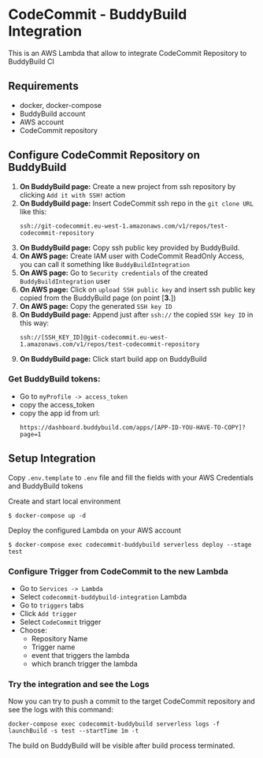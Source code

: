 # CodeCommit - BuddyBuild Integration
This is an AWS Lambda that allow to integrate CodeCommit Repository to BuddyBuild CI

## Requirements

- docker, docker-compose
- BuddyBuild account
- AWS account
- CodeCommit repository


## Configure CodeCommit Repository on BuddyBuild

1. **On BuddyBuild page:** Create a new project from ssh repository by clicking `Add it with SSH!` action
2. **On BuddyBuild page:** Insert CodeCommit ssh repo in the `git clone URL` like this:
   ```
   ssh://git-codecommit.eu-west-1.amazonaws.com/v1/repos/test-codecommit-repository
   ```
3. **On BuddyBuild page:** Copy ssh public key provided by BuddyBuild.
4. **On AWS page:** Create IAM user with CodeCommit ReadOnly Access, you can call it something like `BuddyBuildIntegration`
5. **On AWS page:** Go to `Security credentials` of the created `BuddyBuildIntegration` user
6. **On AWS page:** Click on `upload SSH public key` and insert ssh public key copied from the BuddyBuild page (on point [**3.**])
7. **On AWS page:** Copy the generated `SSH key ID`
8. **On BuddyBuild page:** Append just after `ssh://` the copied `SSH key ID` in this way:
   ```
   ssh://[SSH_KEY_ID]@git-codecommit.eu-west-1.amazonaws.com/v1/repos/test-codecommit-repository
   ```
9. **On BuddyBuild page:** Click start build app on BuddyBuild

### Get BuddyBuild tokens:

- Go to `myProfile -> access_token`
- copy the access_token
- copy the app id from url:
  ```
  https://dashboard.buddybuild.com/apps/[APP-ID-YOU-HAVE-TO-COPY]?page=1
  ```

## Setup Integration

Copy `.env.template` to `.env` file and fill the fields with your AWS Credentials and BuddyBuild tokens

Create and start local environment
```
$ docker-compose up -d
```

Deploy the configured Lambda on your AWS account
```
$ docker-compose exec codecommit-buddybuild serverless deploy --stage test
```

### Configure Trigger from CodeCommit to the new Lambda

- Go to `Services -> Lambda`
- Select `codecommit-buddybuild-integration` Lambda
- Go to `triggers` tabs
- Click `Add trigger`
- Select `CodeCommit` trigger
- Choose:
   - Repository Name
   - Trigger name
   - event that triggers the lambda
   - which branch trigger the lambda

### Try the integration and see the Logs
Now you can try to push a commit to the target CodeCommit repository and see the logs with this command:
```
docker-compose exec codecommit-buddybuild serverless logs -f launchBuild -s test --startTime 1m -t
```

The build on BuddyBuild will be visible after build process terminated.